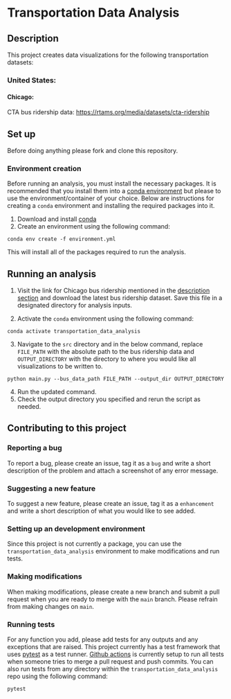 # Transportation Data Analysis

## Description

This project creates data visualizations for the following transportation datasets:

### United States:

#### Chicago:

CTA bus ridership data: https://rtams.org/media/datasets/cta-ridership
 
## Set up

Before doing anything please fork and clone this repository. 

### Environment creation

Before running an analysis, you must install the necessary packages. It is recommended that you install them into a [conda environment](https://docs.conda.io/en/latest/) but please to use the environment/container of your choice. Below are instructions for creating a `conda` environment and installing the required packages into it.

1. Download and install [conda](https://docs.conda.io/projects/conda/en/latest/user-guide/install/index.html)
2. Create an environment using the following command:

```
conda env create -f environment.yml
```

This will install all of the packages required to run the analysis. 

## Running an analysis

1. Visit the link for Chicago bus ridership mentioned in the [description section](#Description) and download the latest bus ridership dataset. Save this file in a designated directory for analysis inputs.

2. Activate the `conda` environment using the following command:

```
conda activate transportation_data_analysis
```

3. Navigate to the `src` directory and in the below command, replace `FILE_PATH` with the absolute path to the bus ridership data and `OUTPUT_DIRECTORY` with the directory to where you would like all visualizations to be written to.

```
python main.py --bus_data_path FILE_PATH --output_dir OUTPUT_DIRECTORY
```

4. Run the updated command.
5. Check the output directory you specified and rerun the script as needed.

## Contributing to this project

### Reporting a bug

To report a bug, please create an issue, tag it as a `bug` and write a short description of the problem and attach a screenshot of any error message.

### Suggesting a new feature

To suggest a new feature, please create an issue, tag it as a `enhancement` and write a short description of what you would like to see added.

### Setting up an development environment

Since this project is not currently a package, you can use the `transportation_data_analysis` environment to make modifications and run tests.

### Making modifications

When making modifications, please create a new branch and submit a pull request when you are ready to merge with the `main` branch. Please refrain from making changes on `main`.

### Running tests

For any function you add, please add tests for any outputs and any exceptions that are raised. This project currently has a test framework that uses [pytest](https://docs.pytest.org/en/8.0.x/) as a test runner. [Github actions](https://docs.github.com/en/actions) is currently setup to run all tests when someone tries to merge a pull request and push commits. You can also run tests from any directory within the `transportation_data_analysis` repo using the following command:

```
pytest
```
